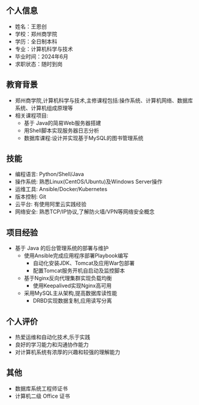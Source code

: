 ## 个人信息
- 姓名：王恩创
- 学校：郑州商学院
- 学历：全日制本科
- 专业：计算机科学与技术
- 毕业时间：2024年6月
- 求职状态：随时到岗
## 教育背景
- 郑州商学院,计算机科学与技术,主修课程包括:操作系统、计算机网络、数据库系统、计算机组成原理等
- 相关课程项目:
    - 基于 Java的简易Web服务器搭建
    - 用Shell脚本实现服务器日志分析
    - 数据库课程:设计并实现基于MySQL的图书管理系统
## 技能
- 编程语言: Python/Shell/Java
- 操作系统: 熟悉Linux(CentOS/Ubuntu)及Windows Server操作
- 运维工具: Ansible/Docker/Kubernetes
- 版本控制: Git
- 云平台: 有使用阿里云实践经验
- 网络安全: 熟悉TCP/IP协议,了解防火墙/VPN等网络安全概念
## 项目经验
- 基于 Java 的后台管理系统的部署与维护
	- 使用Ansible完成应用程序部署Playbook编写
		- 自动化安装JDK、Tomcat及应用War包部署
		- 配置Tomcat服务开机自启动及监控脚本
	- 基于Nginx反向代理集群实现负载均衡
		- 使用Keepalived实现Nginx高可用
	- 采用MySQL主从架构,提高数据库读性能
		- DRBD实现数据复制,应用读写分离
## 个人评价
- 热爱运维和自动化技术,乐于实践
- 良好的学习能力和沟通协作能力
- 对计算机系统有浓厚的兴趣和较强的理解能力
## 其他
- 数据库系统工程师证书
- 计算机二级 Office 证书